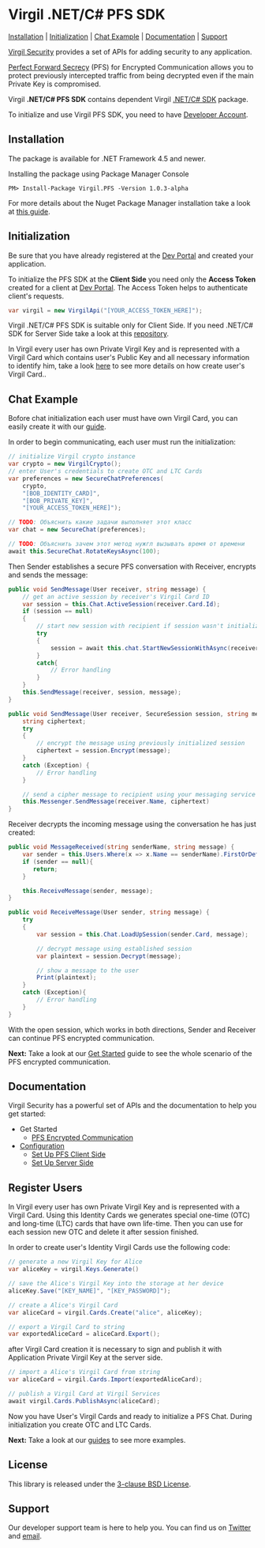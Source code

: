 # Virgil .NET/C# PFS SDK

[Installation](#installation) | [Initialization](#initialization) | [Chat Example](#chat-example) | [Documentation](#documentation) | [Support](#support)

[Virgil Security](https://virgilsecurity.com) provides a set of APIs for adding security to any application.

[Perfect Forward Secrecy](https://developer.virgilsecurity.com/docs/references/perfect-forward-secrecy) (PFS) for Encrypted Communication allows you to protect previously intercepted traffic from being decrypted even if the main Private Key is compromised.

Virgil __.NET/C# PFS SDK__ contains dependent Virgil [.NET/C# SDK](https://github.com/VirgilSecurity/virgil-sdk-net/tree/v4) package.


To initialize and use Virgil PFS SDK, you need to have [Developer Account](https://developer.virgilsecurity.com/account/signin).

## Installation

The package is available for .NET Framework 4.5 and newer.

Installing the package using Package Manager Console

```
PM> Install-Package Virgil.PFS -Version 1.0.3-alpha
```

For more details about the Nuget Package Manager installation take a look at [this guide](https://docs.microsoft.com/en-us/nuget/quickstart/use-a-package).

## Initialization

Be sure that you have already registered at the [Dev Portal](https://developer.virgilsecurity.com/account/signin) and created your application.

To initialize the PFS SDK at the __Client Side__ you need only the __Access Token__ created for a client at [Dev Portal](https://developer.virgilsecurity.com/account/signin). The Access Token helps to authenticate client's requests.

```cs
var virgil = new VirgilApi("[YOUR_ACCESS_TOKEN_HERE]");
```

Virgil .NET/C# PFS SDK is suitable only for Client Side. If you need .NET/C# SDK for Server Side take a look at this [repository](https://github.com/VirgilSecurity/virgil-sdk-net/tree/v4-docs-review).


In Virgil every user has own Private Virgil Key and is represented with a Virgil Card which contains user's Public Key and all necessary information to identify him, take a look [here](#register-users) to see more details on how create user's Virgil Card.. 


 
## Chat Example

Bofore chat initialization each user must have own Virgil Card, you can easily create it with our [guide](#register-users).

In order to begin communicating, each user must run the initialization:

```cs
// initialize Virgil crypto instance
var crypto = new VirgilCrypto();
// enter User's credentials to create OTC and LTC Cards
var preferences = new SecureChatPreferences(
    crypto, 
    "[BOB_IDENTITY_CARD]",
    "[BOB_PRIVATE_KEY]",
    "[YOUR_ACCESS_TOKEN_HERE]");

// TODO: Объяснить какие задачи выполняет этот класс
var chat = new SecureChat(preferences);

// TODO: Объяснить зачем этот метод нужгл вызывать время от времени
await this.SecureChat.RotateKeysAsync(100);
```

Then Sender establishes a secure PFS conversation with Receiver, encrypts and sends the message:

```cs
public void SendMessage(User receiver, string message) {
    // get an active session by receiver's Virgil Card ID
    var session = this.Chat.ActiveSession(receiver.Card.Id);
    if (session == null)
    {
        // start new session with recipient if session wasn't initialized yet
        try
        {
	       	session = await this.chat.StartNewSessionWithAsync(receiver.Card);
       	}
       	catch{
    	   	// Error handling
       	}
    }
    this.SendMessage(receiver, session, message);
}

public void SendMessage(User receiver, SecureSession session, string message) {
    string ciphertext;
    try
    {
        // encrypt the message using previously initialized session
        ciphertext = session.Encrypt(message);
    }
    catch (Exception) {
        // Error handling
    }

    // send a cipher message to recipient using your messaging service
    this.Messenger.SendMessage(receiver.Name, ciphertext)
}
```

Receiver decrypts the incoming message using the conversation he has just created:

```cs
public void MessageReceived(string senderName, string message) {
    var sender = this.Users.Where(x => x.Name == senderName).FirstOrDefault();
    if (sender == null){
       return;
    }

    this.ReceiveMessage(sender, message);
}

public void ReceiveMessage(User sender, string message) {
    try
    {
        var session = this.Chat.LoadUpSession(sender.Card, message);

        // decrypt message using established session
        var plaintext = session.Decrypt(message);

        // show a message to the user
        Print(plaintext);
    }
    catch (Exception){
        // Error handling
    }
}
```

With the open session, which works in both directions, Sender and Receiver can continue PFS encrypted communication.

__Next:__ Take a look at our [Get Started](/documentation/get-started/pfs-encrypted-communication.md) guide to see the whole scenario of the PFS encrypted communication.


## Documentation

Virgil Security has a powerful set of APIs and the documentation to help you get started:

* Get Started
  * [PFS Encrypted Сommunication](/documentation/get-started/pfs-encrypted-communication.md)
* [Configuration](/documentation/guides/configuration)
  * [Set Up PFS Client Side](/documentation/guides/configuration/client-pfs.md)
  * [Set Up Server Side](/documentation/guides/configuration/server.md)


## Register Users
In Virgil every user has own Private Virgil Key and is represented with a Virgil Card. Using this Identity Cards we generates special one-time (OTC) and long-time (LTC) cards that have own life-time. Then you can use for each session new OTC and delete it after session finished. 

In order to create user's Identity Virgil Cards use the following code:

```cs
// generate a new Virgil Key for Alice
var aliceKey = virgil.Keys.Generate()

// save the Alice's Virgil Key into the storage at her device
aliceKey.Save("[KEY_NAME]", "[KEY_PASSWORD]");

// create a Alice's Virgil Card
var aliceCard = virgil.Cards.Create("alice", aliceKey);

// export a Virgil Card to string
var exportedAliceCard = aliceCard.Export();
```
after Virgil Card creation it is necessary to sign and publish it with Application Private Virgil Key at the server side.

```cs
// import a Alice's Virgil Card from string
var aliceCard = virgil.Cards.Import(exportedAliceCard);

// publish a Virgil Card at Virgil Services
await virgil.Cards.PublishAsync(aliceCard);
```
Now you have User's Virgil Cards and ready to initialize a PFS Chat. During initialization you create OTC and LTC Cards.

__Next:__ Take a look at our [guides](/documentation/get-started/pfs-encrypted-communication.md) to see more examples. 

## License

This library is released under the [3-clause BSD License](LICENSE.md).

## Support

Our developer support team is here to help you. You can find us on [Twitter](https://twitter.com/virgilsecurity) and [email][support].

[support]: mailto:support@virgilsecurity.com
